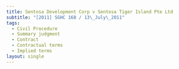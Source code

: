 ```yaml
---
title: Sentosa Development Corp v Sentosa Tiger Island Pte Ltd
subtitle: "[2011] SGHC 168 / 13\_July\_2011"
tags:
  - Civil Procedure
  - Summary judgment
  - Contract
  - Contractual terms
  - Implied terms
layout: single
---
```


